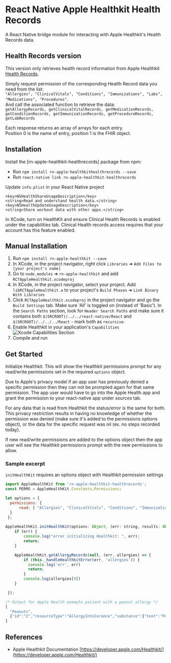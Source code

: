 
# React Native Apple Healthkit Health Records
A React Native bridge module for interacting with Apple Healthkit's Health Records data.

## Health Records version
This version only retrieves health record information from Apple Healthkit [Health Records](https://developer.apple.com/documentation/healthkit/samples/accessing_health_records?language=objc).  

Simply request permission of the corresponding Health Record data you need from the list:  
`"Allergies", "ClinicalVitals", "Conditions", "Immunizations", "Labs", "Medications", "Procedures"`.  
And call the associated function to retrieve the data:  
`getAllergyRecords, getClinicalVitalRecords, getMedicationRecords, getConditionRecords, getImmunizationRecords, getProcedureRecords, getLabRecords`
  
Each response returns an array of arrays for each entry.  
Position 0 is the name of entry, position 1 is the FHIR object.  



## Installation

Install the [rn-apple-healthkit-healthrecords] package from npm:

- Run `npm install rn-apple-healthkithealthrecords --save`
- Run `react-native link rn-apple-healthkit-healthrecords`

Update `info.plist` in your React Native project
```
<key>NSHealthShareUsageDescription</key>
<string>Read and understand health data.</string>
<key>NSHealthUpdateUsageDescription</key>
<string>Share workout data with other apps.</string>
```
In XCode, turn on HealthKit and ensure Clinical Health Records is enabled under the capabilities tab. Clinical Health records access requires that your account has this feature enabled.

## Manual Installation

1. Run `npm install rn-apple-healthkit --save`
2. In XCode, in the project navigator, right click `Libraries` ➜ `Add Files to [your project's name]`
3. Go to `node_modules` ➜ `rn-apple-healthkit` and add `RCTAppleHealthkit.xcodeproj`
4. In XCode, in the project navigator, select your project. Add `libRCTAppleHealthkit.a` to your project's `Build Phases` ➜ `Link Binary With Libraries`
5. Click `RCTAppleHealthkit.xcodeproj` in the project navigator and go the `Build Settings` tab. Make sure 'All' is toggled on (instead of 'Basic'). In the `Search Paths` section, look for `Header Search Paths` and make sure it contains both `$(SRCROOT)/../../react-native/React` and `$(SRCROOT)/../../../React` - mark both as `recursive`.
6. Enable Healthkit in your application's `Capabilities`
![](https://i.imgur.com/eOCCCyv.png "Xcode Capabilities Section")
7. Compile and run

## Get Started
Initialize Healthkit. This will show the Healthkit permissions prompt for any read/write permissions set in the required `options` object.

Due to Apple's privacy model if an app user has previously denied a specific permission then they can not be prompted again for that same permission. The app user would have to go into the Apple Health app and grant the permission to your react-native app under *sources* tab.

For any data that is read from Healthkit the status/error is the same for both. This privacy restriction results in having no knowledge of whether the permission was denied (make sure it's added to the permissions options object), or the data for the specific request was nil (ex. no steps recorded today).

If new read/write permissions are added to the options object then the app user will see the Healthkit permissions prompt with the new permissions to allow.


### Sample excerpt  

`initHealthKit` requires an options object with Healthkit permission settings
```javascript
import AppleHealthKit from 'rn-apple-healthkit-healthrecords';
const PERMS = AppleHealthKit.Constants.Permissions;

let options = {
  permissions: {
      read: [ "Allergies", "ClinicalVitals", "Conditions", "Immunizations", "Labs", "Medications", "Procedures", ],
  }
 };
 
AppleHealthKit.initHealthKit(options: Object, (err: string, results: Object) => {
    if (err) {
        console.log("error initializing Healthkit: ", err);
        return;
    }

    AppleHealthKit.getAllergyRecords(null, (err, allergies) => {
        if (this._handleHealthkitError(err, 'allergies')) {
          console.log('err', err)
          return;
        }
        console.log(allergies[0])
    }

 });
```

```javascript
/* Output for Apple Health example patient with a peanut allergy */
[
  "Peanuts",
  {"id":"2","resourceType":"AllergyIntolerance","substance":{"text":"Peanuts","coding":[{"system":"http://snomed.info/sct","code":"256349002"}]},"recordedDate":"2015-02-18","patient":{"display":"Candace Salinas","reference":"Patient/1"},"reaction":[{"manifestation":[{"text":"Wheezing"}],"severity":"severe"}]}
]
```

## References
- Apple Healthkit Documentation [https://developer.apple.com/Healthkit/](https://developer.apple.com/Healthkit/)
